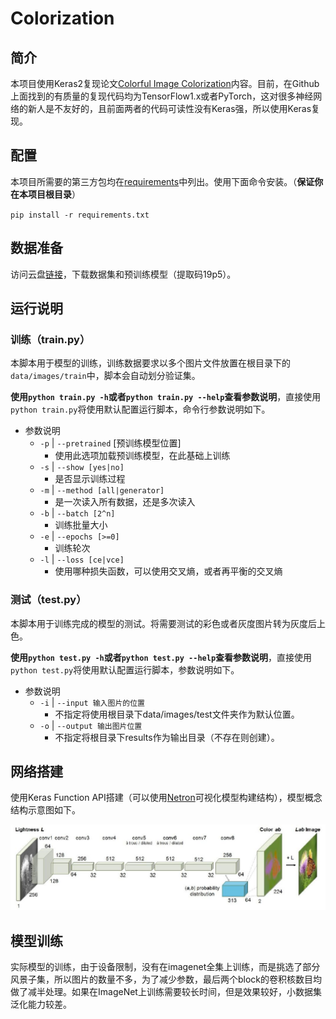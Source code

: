 # Colorization


## 简介
本项目使用Keras2复现论文[Colorful Image Colorization](https://arxiv.org/pdf/1603.08511.pdf)内容。目前，在Github上面找到的有质量的复现代码均为TensorFlow1.x或者PyTorch，这对很多神经网络的新人是不友好的，且前面两者的代码可读性没有Keras强，所以使用Keras复现。


## 配置
本项目所需要的第三方包均在[requirements](/requirements.txt)中列出。使用下面命令安装。（**保证你在本项目根目录**）

`pip install -r requirements.txt`


## 数据准备
访问云盘[链接](https://pan.baidu.com/s/1XtVUDiMFxeJoEKqVQiqUeQs)，下载数据集和预训练模型（提取码19p5）。



## 运行说明
### 训练（train.py）
本脚本用于模型的训练，训练数据要求以多个图片文件放置在根目录下的`data/images/train`中，脚本会自动划分验证集。

**使用`python train.py -h`或者`python train.py --help`查看参数说明**，直接使用`python train.py`将使用默认配置运行脚本，命令行参数说明如下。
- 参数说明
	- `-p` | `--pretrained` [预训练模型位置]
		- 使用此选项加载预训练模型，在此基础上训练
	- `-s` | `--show [yes|no]`
		- 是否显示训练过程
	- `-m` | `--method [all|generator]`
		- 是一次读入所有数据，还是多次读入
	- `-b` | `--batch [2^n]`
		- 训练批量大小
	- `-e` | `--epochs [>=0]`
		- 训练轮次
	- `-l` | `--loss [ce|vce]`
		- 使用哪种损失函数，可以使用交叉熵，或者再平衡的交叉熵

### 测试（test.py）
本脚本用于训练完成的模型的测试。将需要测试的彩色或者灰度图片转为灰度后上色。

**使用`python test.py -h`或者`python test.py --help`查看参数说明**，直接使用`python test.py`将使用默认配置运行脚本，参数说明如下。
- 参数说明
	- `-i` | `--input 输入图片的位置`
		- 不指定将使用根目录下data/images/test文件夹作为默认位置。
	- `-o` | `--output 输出图片位置`
		- 不指定将根目录下results作为输出目录（不存在则创建）。


## 网络搭建
使用Keras Function API搭建（可以使用[Netron](https://lutzroeder.github.io/netron/)可视化模型构建结构），模型概念结构示意图如下。

![](./asset/structure.png)


## 模型训练
实际模型的训练，由于设备限制，没有在imagenet全集上训练，而是挑选了部分风景子集，所以图片的数量不多，为了减少参数，最后两个block的卷积核数目均做了减半处理。如果在ImageNet上训练需要较长时间，但是效果较好，小数据集泛化能力较差。
